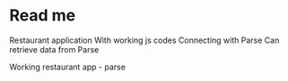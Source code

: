 Read me
====
Restaurant application
With working js codes
Connecting with Parse
Can retrieve data from Parse

Working restaurant app - parse

